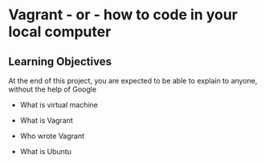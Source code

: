# Vagrant - or - how to code in your local computer

## Learning Objectives

At the end of this project, you are expected to be able to explain to anyone, without the help of Google

* What is virtual machine

* What is Vagrant

* Who wrote Vagrant

* What is Ubuntu

